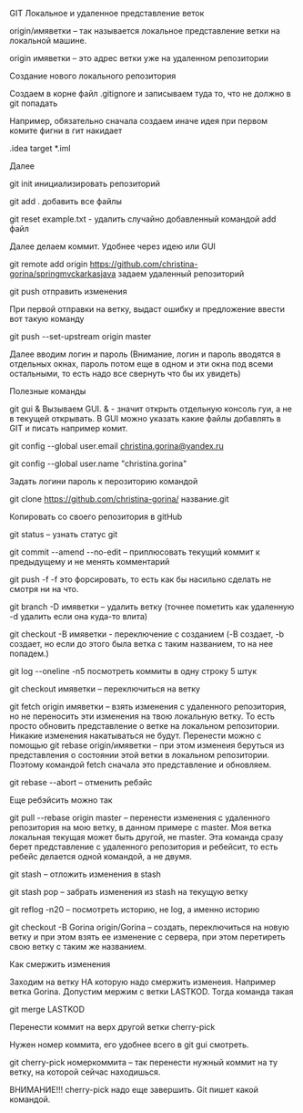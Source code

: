 GIT
Локальное и удаленное представление веток

origin/имяветки – так называется локальное представление ветки на локальной машине.

origin имяветки – это адрес ветки уже на удаленном репозитории

Создание нового локального репозитория

Создаем в корне файл .gitignore и записываем туда то, что не должно в git попадать

Например, обязательно сначала создаем иначе идея при первом комите фигни в гит накидает

.idea
target
*.iml

Далее

git init инициализировать репозиторий

git add .  добавить все файлы

git reset example.txt -  удалить случайно добавленный командой add файл

Далее делаем коммит. Удобнее через идею или GUI

git remote add origin https://github.com/christina-gorina/springmvckarkasjava  задаем удаленный репозиторий 

git push отправить изменения

При первой отправки на ветку, выдаст ошибку и предложение ввести вот такую команду

git push --set-upstream origin master

Далее вводим логин и пароль (Внимание, логин и пароль вводятся в отдельных окнах, пароль потом еще в одном и эти окна под всеми остальными, то есть надо все свернуть что бы их увидеть)


Полезные команды

git gui &
Вызываем GUI. & - значит открыть отдельную консоль гуи, а не в текущей открывать. В GUI можно указать  какие файлы добавлять в GIT и писать например комит. 

git config --global user.email christina.gorina@yandex.ru 


git config --global user.name "christina.gorina"


Задать логини пароль к перозиторию командой


git clone https://github.com/christina-gorina/ название.git

Копировать со своего репозитория в gitHub

git status – узнать статус git

git commit --amend  --no-edit – приплюсовать текущий коммит к предыдущему и не менять комментарий

git push -f  -f это форсировать, то есть как бы насильно сделать не смотря ни на что. 

git branch -D имяветки – удалить ветку (точнее пометить как удаленную -d удалить если она куда-то влита)

git checkout -B имяветки  - переключение с созданием (-B создает, -b создает, но если до этого была ветка с таким названием, то на нее попадем.)

git log --oneline -n5 посмотреть коммиты в одну строку 5 штук

git checkout имяветки – переключиться на ветку


git fetch origin имяветки – взять изменения с удаленного репозитория, но не переносить эти изменения на твою локальную ветку. То есть просто обновить представление о ветке на локальном репозитории. Никакие изменения накатываться не будут. 
Перенести можно с помощью git rebase origin/имяветки – при этом изменеия беруться из представления о состоянии этой ветки в локальном репозитории. Поэтому командой fetch сначала это представление и обновляем. 

git rebase --abort – отменить ребэйс

Еще ребэйсить можно так

git pull --rebase origin master – перенести изменения с удаленного репозитория на мою ветку, в данном примере с master. Моя ветка локальная текущая может быть другой, не master. Эта команда сразу берет представление с удаленного репозитория и ребейсит, то есть ребейс делается одной командой, а не двумя.

git stash – отложить изменения в stash

git stash pop – забрать изменения из stash на текущую ветку



git reflog -n20 – посмотреть историю, не log, а именно историю


git checkout -B Gorina origin/Gorina – создать, переключиться на новую ветку и при этом взять ее изменение с сервера, при этом перетиреть свою ветку с таким же названием.


Как смержить изменения

Заходим на ветку НА которую надо смержить изменеия. Например ветка Gorina. Допустим мержим с ветки LASTKOD. Тогда команда такая

git merge LASTKOD


Перенести коммит на верх другой ветки cherry-pick

Нужен номер коммита, его удобнее всего в git gui смотреть.

git cherry-pick номеркоммита – так перенести нужный коммит на ту ветку, на которой сейчас находишься.

ВНИМАНИЕ!!! cherry-pick надо еще завершить. Git пишет какой командой. 















